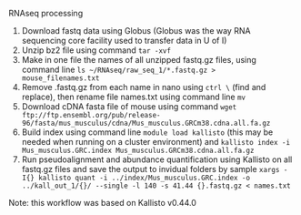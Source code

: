 RNAseq processing
1.	Download fastq data using Globus (Globus was the way RNA sequencing core facility used to transfer data in U of I)
2.	Unzip bz2 file using command `tar -xvf`
3.	Make in one file the names of all unzipped fastq.gz files, using command line `ls ~/RNAseq/raw_seq_1/*.fastq.gz > mouse_filenames.txt`
4.	Remove .fastq.gz from each name in nano using `ctrl \` (find and replace), then rename file names.txt using command line `mv`
5.	Download cDNA fasta file of mouse using command `wget ftp://ftp.ensembl.org/pub/release-96/fasta/mus_musculus/cdna/Mus_musculus.GRCm38.cdna.all.fa.gz`
6.	Build index using command line `module load kallisto` (this may be needed when running on a cluster environment) and `kallisto index -i Mus_musculus.GRC.index Mus_musculus.GRCm38.cdna.all.fa.gz`
7.	Run pseudoalignment and abundance quantification using Kallisto on all fastq.gz files and save the output to invidual folders by sample  `xargs -I{} kallisto quant -i ../index/Mus_musculus.GRC.index -o ../kall_out_1/{}/ --single -l 140 -s 41.44 {}.fastq.gz < names.txt`

Note: this workflow was based on Kallisto v0.44.0
